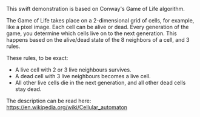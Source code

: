
This swift demonstration is based on Conway's Game of Life algorithm.

The Game of Life takes place on a 2-dimensional grid of cells, for example, like a pixel image. Each cell can be alive or dead. Every generation of the game, you determine which cells live on to the next generation. This happens based on the alive/dead state of the 8 neighbors of a cell, and 3 rules.

These rules, to be exact:

- A live cell with 2 or 3 live neighbours survives.
- A dead cell with 3 live neighbours becomes a live cell.
- All other live cells die in the next generation, and all other dead cells stay dead.

The description can be read here: https://en.wikipedia.org/wiki/Cellular_automaton

